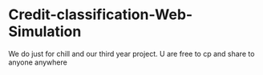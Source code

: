 # Credit-classification-Web-Simulation
We do just for chill and our third year project. U are free to cp and share to anyone anywhere